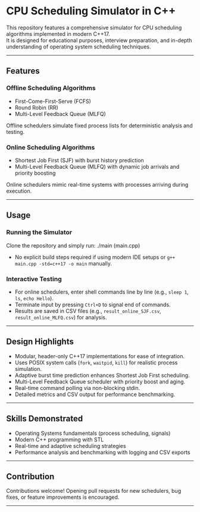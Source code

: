 # CPU Scheduling Simulator in C++

This repository features a comprehensive simulator for CPU scheduling algorithms implemented in modern C++17.  
It is designed for educational purposes, interview preparation, and in-depth understanding of operating system scheduling techniques.

---

## Features

### Offline Scheduling Algorithms
- First-Come-First-Serve (FCFS)  
- Round Robin (RR)  
- Multi-Level Feedback Queue (MLFQ)  

Offline schedulers simulate fixed process lists for deterministic analysis and testing.

### Online Scheduling Algorithms
- Shortest Job First (SJF) with burst history prediction  
- Multi-Level Feedback Queue (MLFQ) with dynamic job arrivals and priority boosting  

Online schedulers mimic real-time systems with processes arriving during execution.

---

## Usage

### Running the Simulator

Clone the repository and simply run: ./main (main.cpp)


* No explicit build steps required if using modern IDE setups or `g++ main.cpp -std=c++17 -o main` manually.

### Interactive Testing

- For online schedulers, enter shell commands line by line (e.g., `sleep 1`, `ls`, `echo Hello`).
- Terminate input by pressing `Ctrl+D` to signal end of commands.
- Results are saved in CSV files (e.g., `result_online_SJF.csv`, `result_online_MLFQ.csv`) for analysis.

---

## Design Highlights

- Modular, header-only C++17 implementations for ease of integration.
- Uses POSIX system calls (`fork`, `waitpid`, `kill`) for realistic process simulation.
- Adaptive burst time prediction enhances Shortest Job First scheduling.
- Multi-Level Feedback Queue scheduler with priority boost and aging.
- Real-time command polling via non-blocking stdin.
- Detailed metrics and CSV output for performance benchmarking.

---

## Skills Demonstrated

- Operating Systems fundamentals (process scheduling, signals)  
- Modern C++ programming with STL 
- Real-time and adaptive scheduling strategies  
- Performance analysis and benchmarking with logging and CSV exports  

---

## Contribution

Contributions welcome! Opening pull requests for new schedulers, bug fixes, or feature improvements is encouraged.

---





